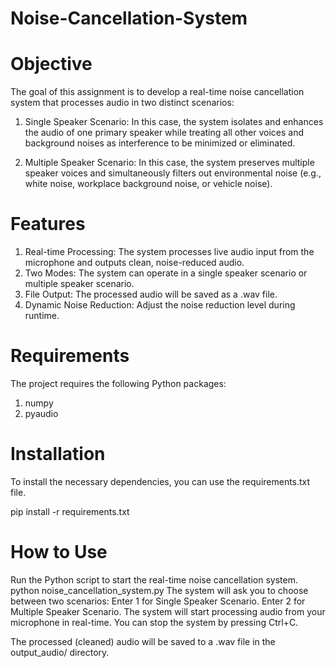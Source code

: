 # Noise-Cancellation-System

# Objective
The goal of this assignment is to develop a real-time noise cancellation system that processes audio in two distinct scenarios:

1. Single Speaker Scenario: In this case, the system isolates and enhances the audio of one primary speaker while treating all other voices and background noises as interference to be minimized or eliminated.

2. Multiple Speaker Scenario: In this case, the system preserves multiple speaker voices and simultaneously filters out environmental noise (e.g., white noise, workplace background noise, or vehicle noise).

# Features
1. Real-time Processing: The system processes live audio input from the microphone and outputs clean, noise-reduced audio.
2. Two Modes: The system can operate in a single speaker scenario or multiple speaker scenario.
3. File Output: The processed audio will be saved as a .wav file.
4. Dynamic Noise Reduction: Adjust the noise reduction level during runtime.

# Requirements
The project requires the following Python packages:
1. numpy
2. pyaudio

# Installation
To install the necessary dependencies, you can use the requirements.txt file.

pip install -r requirements.txt

# How to Use
Run the Python script to start the real-time noise cancellation system.
python noise_cancellation_system.py
The system will ask you to choose between two scenarios:
Enter 1 for Single Speaker Scenario.
Enter 2 for Multiple Speaker Scenario.
The system will start processing audio from your microphone in real-time. You can stop the system by pressing Ctrl+C.

The processed (cleaned) audio will be saved to a .wav file in the output_audio/ directory.
